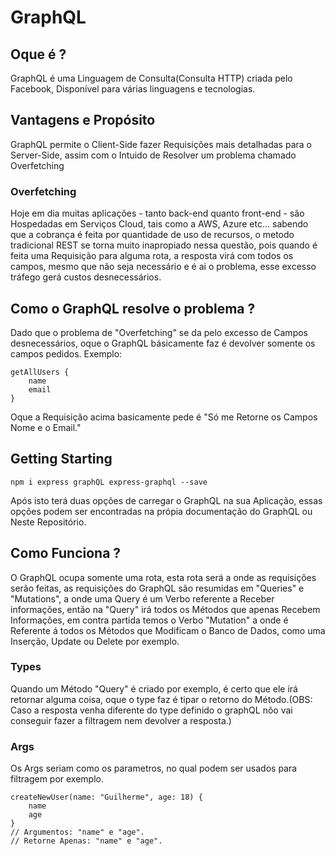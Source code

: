 # GraphQL

## Oque é ?
GraphQL é uma Linguagem de Consulta(Consulta HTTP) criada pelo Facebook, Disponível para várias linguagens e tecnologias.

## Vantagens e Propósito
GraphQL permite o Client-Side fazer Requisições mais detalhadas para o Server-Side, assim com o Intuido de Resolver um problema chamado Overfetching
### Overfetching
Hoje em dia muitas aplicações - tanto back-end quanto front-end - são Hospedadas em Serviços Cloud, tais como a AWS, Azure etc... sabendo que a cobrança é feita por quantidade de uso de recursos, o metodo tradicional REST se torna muito inapropiado nessa questão, pois quando é feita uma Requisição para alguma rota, a resposta virá com todos os campos, mesmo que não seja necessário e é ai o problema, esse excesso tráfego gerá custos desnecessários.

## Como o GraphQL resolve o problema ?
Dado que o problema de "Overfetching" se da pelo excesso de Campos desnecessários, oque o GraphQL básicamente faz é devolver somente os campos pedidos. Exemplo:
```
getAllUsers {
    name
    email
}
```
Oque a Requisição acima basicamente pede é "Só me Retorne os Campos Nome e o Email."



## Getting Starting
```
npm i express graphQL express-graphql --save
```
Após isto terá duas opções de carregar o GraphQL na sua Aplicação, essas opções podem ser encontradas na própia documentação do GraphQL ou Neste Repositório.

## Como Funciona ?
O GraphQL ocupa somente uma rota, esta rota será a onde as requisições serão feitas, as requisições do GraphQL são resumidas em "Queries" e "Mutations", a onde uma Query é um Verbo referente a Receber informações, então na "Query" irá todos os Métodos que apenas Recebem Informações, em contra partida temos o Verbo "Mutation" a onde é Referente á todos os Métodos que Modificam o Banco de Dados, como uma Inserção, Update ou Delete por exemplo.
### Types
Quando um Método "Query" é criado por exemplo, é certo que ele irá retornar alguma coisa, oque o type faz é tipar o retorno do Método.(OBS: Caso a resposta venha diferente do type definido o graphQL nõo vai conseguir fazer a filtragem nem devolver a resposta.)
### Args
Os Args seriam como os parametros, no qual podem ser usados para filtragem por exemplo.
```
createNewUser(name: "Guilherme", age: 18) {
    name
    age
}
// Argumentos: "name" e "age".
// Retorne Apenas: "name" e "age".
```
